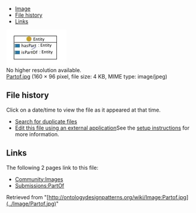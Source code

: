 * [Image](../Image/Partof.jpg#file)
* [File history](../Image/Partof.jpg#filehistory)
* [Links](../Image/Partof.jpg#filelinks)

[![Image:Partof.jpg](../images/b/b4/Partof.jpg)](../images/b/b4/Partof.jpg)  
No higher resolution available.  
[Partof.jpg](../images/b/b4/Partof.jpg)‎ (160 × 96 pixel, file size: 4 KB, MIME type: image/jpeg)

## File history

Click on a date/time to view the file as it appeared at that time.



  
* [Search for duplicate files](http://ontologydesignpatterns.org/wiki/Special:FileDuplicateSearch/Partof.jpg "Special:FileDuplicateSearch/Partof.jpg")
* [Edit this file using an external application](http://ontologydesignpatterns.org/wiki/index.php?title=Image:Partof.jpg&action=edit&externaledit=true&mode=file "Image:Partof.jpg")See the [setup instructions](http://www.mediawiki.org/wiki/Manual:External_editors "http://www.mediawiki.org/wiki/Manual:External_editors") for more information.

## Links



The following 2 pages link to this file:


* [Community:Images](../Community/Images "Community:Images")
* [Submissions:PartOf](../Submissions/PartOf "Submissions:PartOf")


Retrieved from "[http://ontologydesignpatterns.org/wiki/Image:Partof.jpg](../Image/Partof.jpg)"